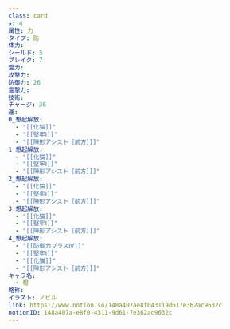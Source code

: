 ```yaml
---
class: card
★: 4
属性: 力
タイプ: 防
体力: 
シールド: 5
ブレイク: 7
霊力: 
攻撃力: 
防御力: 26
霊撃力: 
技術: 
チャージ: 36
運: 
0_想起解放:
  - "[[化猫]]"
  - "[[堅牢Ⅰ]]"
  - "[[陣形アシスト［前方］]]"
1_想起解放:
  - "[[化猫]]"
  - "[[堅牢Ⅰ]]"
  - "[[陣形アシスト［前方］]]"
2_想起解放:
  - "[[化猫]]"
  - "[[堅牢Ⅰ]]"
  - "[[陣形アシスト［前方］]]"
3_想起解放:
  - "[[化猫]]"
  - "[[堅牢Ⅰ]]"
  - "[[陣形アシスト［前方］]]"
4_想起解放:
  - "[[防御力プラスⅣ]]"
  - "[[堅牢Ⅰ]]"
  - "[[化猫]]"
  - "[[陣形アシスト［前方］]]"
キャラ名:
  - 橙
略称: 
イラスト: ノビル
link: https://www.notion.so/148a407ae8f043119d617e362ac9632c
notionID: 148a407a-e8f0-4311-9d61-7e362ac9632c
---
```

